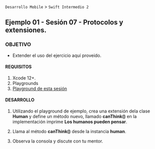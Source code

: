 `Desarrollo Mobile` > `Swift Intermedio 2`

## Ejemplo 01 - Sesión 07 - Protocolos y extensiones.

### OBJETIVO

- Extender el uso del ejercicio aquí proveido.

#### REQUISITOS

1. Xcode 12+.
2. Playgrounds
3. [Playground de esta sesión](sesion7.playground)

#### DESARROLLO

1. Utilizando el playground de ejemplo, crea una extensión dela clase **Human** y define un método nuevo, llamado **canThink()** en la implementación imprime **Los humanos pueden pensar**.

2. Llama al método **canThink()** desde la instancia **human**.

3. Observa la consola y discute con tu mentor.